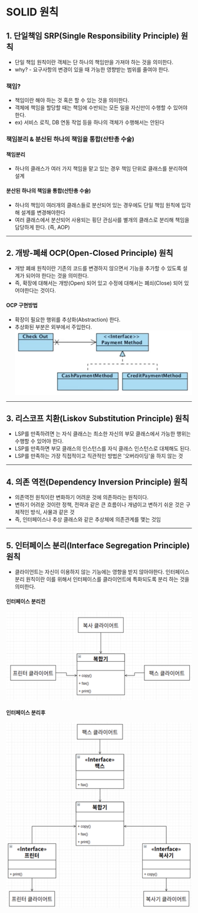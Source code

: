 # SOLID 원칙

## 1. 단일책임 SRP(Single Responsibility Principle) 원칙
- 단일 책임 원칙이란 객체는 단 하나의 책임만을 가져야 하는 것을 의미한다. 
- why? - 요구사항의 변경이 있을 때 가능한 영향받는 범위를 줄여야 한다.

### 책임? 
- 책임이란 해야 하는 것 혹은 할 수 있는 것을 의미한다. 
- 객체에 책임을 할당할 때는 책임에 수반되는 모든 일을 자신만이 수행할 수 있어야 한다. 
- ex) 서비스 로직, DB 연동 작업 등을 하나의 객체가 수행해서는 안된다

### 책임분리 & 분산된 하나의 책임을 통합(산탄총 수술)
#### 책임분리 
- 하나의 클래스가 여러 가지 책임을 맡고 있는 경우 책임 단위로 클래스를 분리하여 설계
#### 분산된 하나의 책임을 통합(산탄총 수술) 
- 하나의 책임이 여러개의 클래스들로 분산되어 있는 경우에도 단일 책임 원칙에 입각해 설계를 변경해야한다 
- 여러 클래스에서 분산되어 사용되는 횡단 관심사를 별개의 클래스로 분리해 책임을 담당하게 한다. (즉, AOP)

----

## 2. 개방-폐쇄 OCP(Open-Closed Principle) 원칙
- 개방 폐쇄 원칙이란 기존의 코드를 변경하지 않으면서 기능을 추가할 수 있도록 설계가 되어야 한다는 것을 의미한다.
- 즉, 확장에 대해서는 개방(Open) 되어 있고 수정에 대해서는 폐쇠(Close) 되어 있어야한다는 것이다.
#### OCP 구현방법
- 확장이 필요한 행위를 추상화(Abstraction) 한다.
- 추상화된 부분은 외부에서 주입한다.
![ocp](https://github.com/jadenkim94/java_designpattern/blob/main/src/main/java/chapter3/img/ocp_abstraction.png)

----

## 3. 리스코프 치환(Liskov Substitution Principle) 원칙

- LSP를 만족하려면 는 자식 클래스는 최소한 자신의 부모 클래스에서 가능한 행위는 수행할 수 있어야 한다.
- LSP를 만족하면 부모 클래스의 인스턴스를 자식 클래스 인스턴스로 대체해도 된다.
- LSP를 만족하는 가장 직접적이고 직관적인 방법은 '오버라이딩'을 하지 않는 것 


---- 

## 4. 의존 역전(Dependency Inversion Principle) 원칙 

- 의존역전 원칙이란 변화하기 어려운 것에 의존하라는 원칙이다.
- 변하기 어려운 것이란 정책, 전략과 같은 큰 흐름이나 개념이고 변하기 쉬운 것은 구체적인 방식, 사물과 같은 것
- 즉, 인터페이스나 추상 클래스와 같은 추상체에 의존관계를 맺는 것임 

----

## 5. 인터페이스 분리(Interface Segregation Principle) 원칙

- 클라이언트는 자신이 이용하지 않는 기능에는 영향을 받지 않아야한다. 인터페이스 분리 원칙이란 이를 위해서 인터페이스를 클라이언트에 특화되도록 분리 하는 것을 의미한다. 
#### 인터페이스 분리전
![인터페이스분리전](https://github.com/jadenkim94/java_designpattern/blob/main/src/main/java/chapter3/img/%EC%9D%B8%ED%84%B0%ED%8E%98%EC%9D%B4%EC%8A%A4%EB%B6%84%EB%A6%AC%EC%A0%84.png)

#### 인터페이스 분리후
![인터페이스분리후](https://github.com/jadenkim94/java_designpattern/blob/main/src/main/java/chapter3/img/%EC%9D%B8%ED%84%B0%ED%8E%98%EC%9D%B4%EC%8A%A4%EB%B6%84%EB%A6%AC%ED%9B%84.png)

